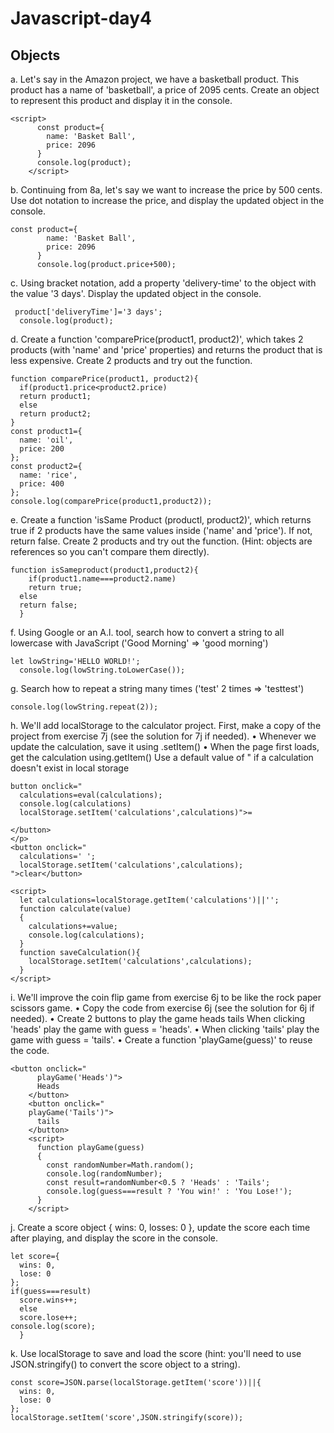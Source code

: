 # Javascript-day4
## Objects
a. Let's say in the Amazon project, we have a basketball product. This product has a name of 'basketball', a price of 2095 cents. Create an object to represent this product and display it in the console.
```
<script>
      const product={
        name: 'Basket Ball',
        price: 2096
      }
      console.log(product);
    </script>
```
b. Continuing from 8a, let's say we want to increase the price by 500 cents. Use dot notation to increase the price, and display the updated object in the console.
```
const product={
        name: 'Basket Ball',
        price: 2096
      }
      console.log(product.price+500);
```
c. Using bracket notation, add a property 'delivery-time' to the object with the value '3 days'. Display the updated object in the console.
```
 product['deliveryTime']='3 days';
  console.log(product);
```
d. Create a function 'comparePrice(product1, product2)', which takes 2 products (with 'name' and 'price' properties) and returns the product that is less expensive. Create 2 products and try out the function.
```
function comparePrice(product1, product2){
  if(product1.price<product2.price)
  return product1;
  else
  return product2;
}
const product1={
  name: 'oil',
  price: 200
};
const product2={
  name: 'rice',
  price: 400
};
console.log(comparePrice(product1,product2));
```
e. Create a function 'isSame Product (productl, product2)', which returns true if 2 products have the same values inside ('name' and 'price'). If not, return false. Create 2 products and try out the function. (Hint: objects are references so you can't compare them directly).
```
function isSameproduct(product1,product2){
    if(product1.name===product2.name)
    return true;
  else
  return false;
  }
```
f. Using Google or an A.l. tool, search how to convert a string to all lowercase with JavaScript ('Good Morning' => 'good morning')
```
let lowString='HELLO WORLD!';
  console.log(lowString.toLowerCase());
```
g. Search how to repeat a string many times ('test' 2 times => 'testtest')
```
console.log(lowString.repeat(2));
```
h. We'll add localStorage to the calculator project. First, make a copy of
the project from exercise 7j (see the solution for 7j if needed).
• Whenever we update the calculation, save it using .setItem()
• When the page first loads, get the calculation using.getItem()
Use a default value of " if a calculation doesn't exist in local storage
```
button onclick="
  calculations=eval(calculations);
  console.log(calculations)
  localStorage.setItem('calculations',calculations)">=
  
</button>
</p>
<button onclick="
  calculations=' ';
  localStorage.setItem('calculations',calculations);
">clear</button>

<script>
  let calculations=localStorage.getItem('calculations')||'';
  function calculate(value)
  {
    calculations+=value;
    console.log(calculations);
  }
  function saveCalculation(){
    localStorage.setItem('calculations',calculations);
  }
</script>
```
i. We'll improve the coin flip game from exercise 6j to be like the rock
paper scissors game.
• Copy the code from exercise 6j (see the solution for 6j if needed).
• Create 2 buttons to play the game
heads
tails
When clicking 'heads' play the game with guess = 'heads'.
• When clicking 'tails' play the game with guess = 'tails'.
• Create a function 'playGame(guess)' to reuse the code.
```
<button onclick="
      playGame('Heads')">
      Heads
    </button>
    <button onclick="
    playGame('Tails')">
      tails
    </button>
    <script>
      function playGame(guess)
      {
        const randomNumber=Math.random();
        console.log(randomNumber);
        const result=randomNumber<0.5 ? 'Heads' : 'Tails';
        console.log(guess===result ? 'You win!' : 'You Lose!');
      }
    </script>
```
j. Create a score object { wins: 0, losses: 0 }, update the score each time after playing, and display the score in the console.
```
let score={
  wins: 0,
  lose: 0
};
if(guess===result)
  score.wins++;
  else
  score.lose++;
console.log(score);
  }
```
k. Use localStorage to save and load the score (hint: you'll need to use JSON.stringify() to convert the score object to a string).
```
const score=JSON.parse(localStorage.getItem('score'))||{
  wins: 0,
  lose: 0
};
localStorage.setItem('score',JSON.stringify(score));
```
